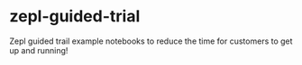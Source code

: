 # zepl-guided-trial
Zepl guided trail example notebooks to reduce the time for customers to get up and running!
